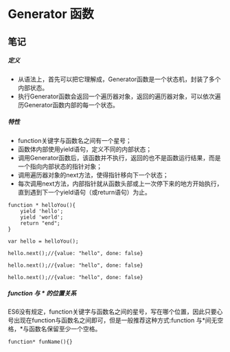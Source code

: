 # Generator 函数

## 笔记

##### 定义

- 从语法上，首先可以把它理解成，Generator函数是一个状态机，封装了多个内部状态。
- 执行Generator函数会返回一个遍历器对象，返回的遍历器对象，可以依次遍历Generator函数内部的每一个状态。

##### 特性

- function关键字与函数名之间有一个星号；
- 函数体内部使用yield语句，定义不同的内部状态；
- 调用Generator函数后，该函数并不执行，返回的也不是函数运行结果，而是一个指向内部状态的指针对象；
- 调用遍历器对象的next方法，使得指针移向下一个状态；
- 每次调用next方法，内部指针就从函数头部或上一次停下来的地方开始执行，直到遇到下一个yield语句（或return语句）为止。

```
function * helloYou(){
    yield 'hello';
    yield 'world';
    return "end";
}

var hello = helloYou();

hello.next();//{value: "hello", done: false}

hello.next();//{value: "hello", done: false}

hello.next();//{value: "hello", done: false}
```

##### function 与 \* 的位置关系
ES6没有规定，function关键字与函数名之间的星号，写在哪个位置，因此只要心号出现在function与函数名之间即可，但是一般推荐这种方式:function 与\*间无空格，\*与函数名保留至少一个空格。
```
function* funName(){}
```